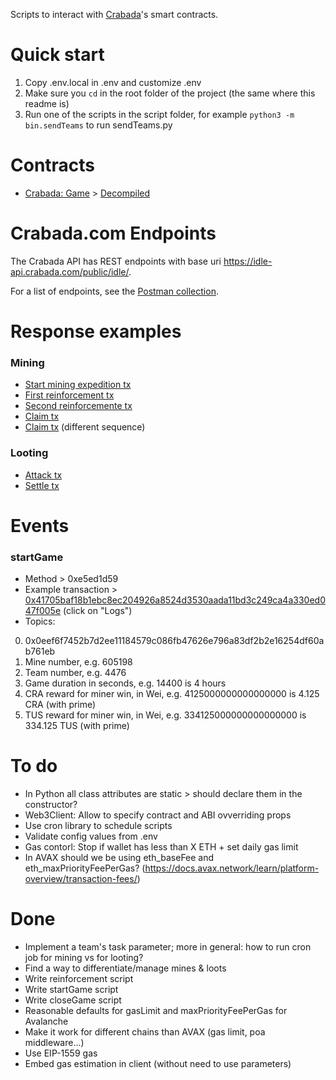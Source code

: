 Scripts to interact with [Crabada](play.crabada.com)'s smart contracts.

# Quick start

1. Copy .env.local in .env and customize .env
2. Make sure you `cd` in the root folder of the project (the same where this readme is)
3. Run one of the scripts in the script folder, for example `python3 -m bin.sendTeams` to run sendTeams.py

# Contracts

- [Crabada: Game](https://snowtrace.io/address/0x82a85407bd612f52577909f4a58bfc6873f14da8) > [Decompiled](https://snowtrace.io/bytecode-decompiler?a=0x82a85407bd612f52577909f4a58bfc6873f14da8)

# Crabada.com Endpoints

The Crabada API has REST endpoints with base uri https://idle-api.crabada.com/public/idle/.

For a list of endpoints, see the [Postman collection](https://go.postman.co/workspace/Crypto~19d2a5ae-faa1-4999-af6e-e1c4c8428a7e/collection/18622998-191ed6a2-1026-4ae2-8fbd-a9f5b233bc9c).

# Response examples

### Mining

- [Start mining expedition tx](https://snowtrace.io/tx/0x46594658e0f65181d65bd6c229837d9fff962a0480e13d21f542733c0c1dbbb6)
- [First reinforcement tx](https://snowtrace.io/tx/0x1d8e002f497b925fba9f76b8909fa87d59a45d99e7e8ca9a1e0f6119b23da4b7)
- [Second reinforcemente tx](https://snowtrace.io/tx/0xe1cd5862278930acb1bf861ecba18fbb63e5696cb5779c3bcc590f8a397ad3b3)
- [Claim tx](https://snowtrace.io/tx/0x55a75966158e03c22058ac24dbe855ee7aa2437d719c61b54cf14c4a906d9631)
- [Claim tx](https://snowtrace.io/tx/0x65d7d2783f7817f3302cee3b5f1ca0dd3bb7ace19b172770df00800a51403124) (different sequence)

### Looting

- [Attack tx](https://snowtrace.io/tx/0x21a7f94f6e02103b55d9b9fa53243ae1ac0eab8531f5588cfc4a0e6ace126902)
- [Settle tx](https://snowtrace.io/tx/0xb6853b50dd85e59062964a060e796ffcd13e3d72711e0789127f2f3d81f523d1)

# Events

### startGame

- Method > 0xe5ed1d59
- Example transaction > [0x41705baf18b1ebc8ec204926a8524d3530aada11bd3c249ca4a330ed047f005e](https://snowtrace.io/tx/0x41705baf18b1ebc8ec204926a8524d3530aada11bd3c249ca4a330ed047f005e) (click on "Logs")
- Topics:
 0. 0x0eef6f7452b7d2ee11184579c086fb47626e796a83df2b2e16254df60ab761eb
 1. Mine number, e.g. 605198
 2. Team number, e.g. 4476
 3. Game duration in seconds, e.g. 14400 is 4 hours
 4. CRA reward for miner win, in Wei, e.g. 4125000000000000000 is 4.125 CRA (with prime)
 5. TUS reward for miner win, in Wei, e.g. 334125000000000000000 is 334.125 TUS (with prime)

# To do


* In Python all class attributes are static > should declare them in the constructor?
* Web3Client: Allow to specify contract and ABI ovverriding props
* Use cron library to schedule scripts
* Validate config values from .env
* Gas contorl: Stop if wallet has less than X ETH + set daily gas limit
* In AVAX should we be using eth_baseFee and eth_maxPriorityFeePerGas? (https://docs.avax.network/learn/platform-overview/transaction-fees/)

# Done

* Implement a team's task parameter; more in general: how to run cron job for mining vs for looting?
* Find a way to differentiate/manage mines & loots
* Write reinforcement script
* Write startGame script
* Write closeGame script
* Reasonable defaults for gasLimit and maxPriorityFeePerGas for Avalanche
* Make it work for different chains than AVAX (gas limit, poa middleware...)
* Use EIP-1559 gas
* Embed gas estimation in client (without need to use parameters)
